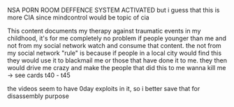 

NSA PORN ROOM DEFFENCE SYSTEM ACTIVATED
but i guess that this is more CIA since mindcontrol would be topic of cia


This content documents my therapy against traumatic events in my childhood, it's for me completely no problem if people younger than me and not from my social network watch and consume that content. the not from my social network "rule" is because if people in a local city would find this they would use it to blackmail me or those that have done it to me. they then would drive me crazy and make the people that did this to me wanna kill me -> see cards t40 - t45

the videos seem to have 0day exploits in it, so i better save that for disassembly purpose

